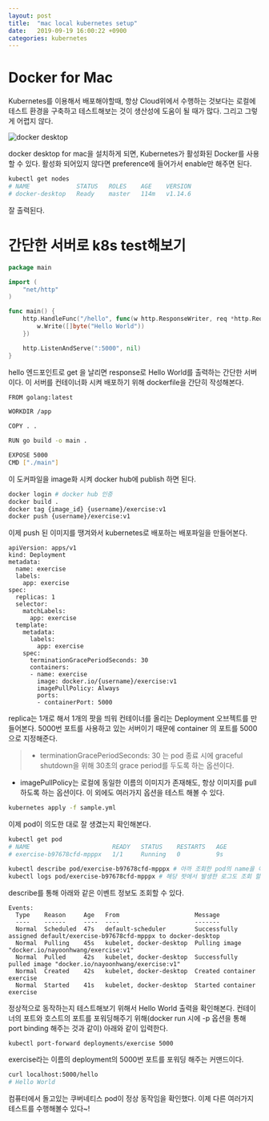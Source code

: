 ```yaml
---
layout: post
title:  "mac local kubernetes setup"
date:   2019-09-19 16:00:22 +0900
categories: kubernetes
---
```


# Docker for Mac
Kubernetes를 이용해서 배포해야할때, 
항상 Cloud위에서 수행하는 것보다는 로컬에 테스트 환경을 구축하고 테스트해보는 것이 생산성에 도움이 될 때가 많다. 그리고 그렇게 어렵지 않다.

![docker desktop](http://collabnix.com/wp-content/uploads/2019/05/Screen-Shot-2019-05-11-at-6.17.51-PM.png)

docker desktop for mac을 설치하게 되면, Kubernetes가 활성화된 Docker를 사용할 수 있다. 활성화 되어있지 않다면 preference에 들어가서
enable만 해주면 된다.

~~~bash
kubectl get nodes
# NAME             STATUS   ROLES    AGE    VERSION
# docker-desktop   Ready    master   114m   v1.14.6
~~~
잘 출력된다.

# 간단한 서버로 k8s test해보기

~~~go
package main

import (
	"net/http"
)

func main() {
	http.HandleFunc("/hello", func(w http.ResponseWriter, req *http.Request) {
		w.Write([]byte("Hello World"))
	})

	http.ListenAndServe(":5000", nil)
}
~~~

hello 엔드포인트로 get 을 날리면 response로 Hello World를 출력하는 간단한 서버이다.
이 서버를 컨테이너화 시켜 배포하기 위해 dockerfile을 간단히 작성해본다.
~~~bash
FROM golang:latest

WORKDIR /app

COPY . .

RUN go build -o main .

EXPOSE 5000
CMD ["./main"]
~~~
이 도커파일을 image화 시켜 docker hub에 publish 하면 된다.
~~~bash
docker login # docker hub 인증
docker build .
docker tag {image_id} {username}/exercise:v1
docker push {username}/exercise:v1
~~~

이제 push 된 이미지를 땡겨와서 kubernetes로 배포하는 배포파일을 만들어본다.
~~~
apiVersion: apps/v1
kind: Deployment
metadata:
  name: exercise
  labels:
    app: exercise
spec:
  replicas: 1
  selector:
    matchLabels:
      app: exercise
  template:
    metadata:
      labels:
        app: exercise
    spec:
      terminationGracePeriodSeconds: 30
      containers:
      - name: exercise
        image: docker.io/{username}/exercise:v1
        imagePullPolicy: Always
        ports:
        - containerPort: 5000
~~~
replica는 1개로 해서 1개의 팟을 띄워 컨테이너를 올리는 Deployment 오브젝트를 만들어본다. 5000번 포트를 사용하고 있는 서버이기 때문에 container 의 포트를 5000으로 지정해준다.

> * terminationGracePeriodSeconds: 30 는 pod 종료 시에 graceful shutdown을 위해 30초의 grace period를 두도록 하는 옵션이다.
* imagePullPolicy는 로컬에 동일한 이름의 이미지가 존재해도, 항상 이미지를 pull하도록 하는 옵션이다.
이 외에도 여러가지 옵션을 테스트 해볼 수 있다.

```bash
kubernetes apply -f sample.yml
```
이제 pod이 의도한 대로 잘 생겼는지 확인해본다.

```bash
kubectl get pod
# NAME                       READY   STATUS    RESTARTS   AGE
# exercise-b97678cfd-mpppx   1/1     Running   0          9s
```

```bash
kubectl describe pod/exercise-b97678cfd-mpppx # 아까 조회한 pod의 name을 이용해서 pod의 자세한 리소스를 조회할 수 있다.
kubectl logs pod/exercise-b97678cfd-mpppx # 해당 팟에서 발생한 로그도 조회 할 수 있다.
```
describe를 통해 아래와 같은 이벤트 정보도 조회할 수 있다. 
```
Events:
  Type    Reason     Age   From                     Message
  ----    ------     ----  ----                     -------
  Normal  Scheduled  47s   default-scheduler        Successfully assigned default/exercise-b97678cfd-mpppx to docker-desktop
  Normal  Pulling    45s   kubelet, docker-desktop  Pulling image "docker.io/nayoonhwang/exercise:v1"
  Normal  Pulled     42s   kubelet, docker-desktop  Successfully pulled image "docker.io/nayoonhwang/exercise:v1"
  Normal  Created    42s   kubelet, docker-desktop  Created container exercise
  Normal  Started    41s   kubelet, docker-desktop  Started container exercise
```  

정상적으로 동작하는지 테스트해보기 위해서 Hello World 출력을 확인해본다. 컨테이너의 포트와 호스트의 포트를 포워딩해주기 위해(docker run 시에 -p 옵션을 통해 port binding 해주는 것과 같이) 아래와 같이 입력한다.

```bash
kubectl port-forward deployments/exercise 5000
```

exercise라는 이름의 deployment의 5000번 포트를 포워딩 해주는 커맨드이다.

```bash
curl localhost:5000/hello
# Hello World
```
컴퓨터에서 돌고있는 쿠버네티스 pod이 정상 동작임을 확인했다. 이제 다른 여러가지 테스트를 수행해볼수 있다~!
